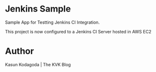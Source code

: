 # Jenkins Sample
Sample App for Testting Jenkins CI Integration.

This project is now configured to a Jenkins CI Server hosted in AWS EC2

# Author
Kasun Kodagoda | The KVK Blog
